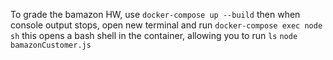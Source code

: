 To grade the bamazon HW, use
`docker-compose up --build`
 then when console output stops, open new terminal and run
 `docker-compose exec node sh`
 this opens a bash shell in the container, allowing you to run
 `ls`
 `node bamazonCustomer.js`
